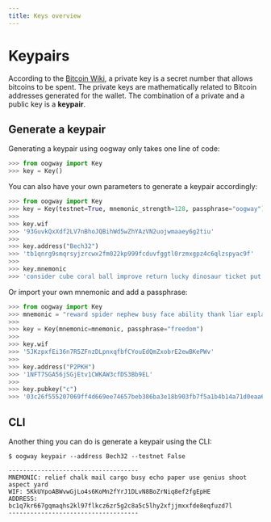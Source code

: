 ```yaml
---
title: Keys overview
---
```


# Keypairs

According to the [Bitcoin Wiki](https://en.bitcoin.it/wiki/Private_key), a private key is a secret number that allows bitcoins to be spent. The private keys are mathematically related to Bitcoin addresses generated for the wallet. The combination of a private and a public key is a **keypair**.

## Generate a keypair

Generating a keypair using oogway only takes one line of code:

```python
>>> from oogway import Key
>>> key = Key()
```

You can also have your own parameters to generate a keypair accordingly:

```python
>>> from oogway import Key
>>> key = Key(testnet=True, mnemonic_strength=128, passphrase="oogway")
>>>
>>> key.wif
>>> '93GuvkQxXdf2LV7nBhoJQBihWd5wZhYAzVN2uojwmaaey6g2tiu'
>>>
>>> key.address("Bech32")
>>> 'tb1qnrg9smqrsyjzrcwx2fm022kp999fcduvfggtl0rzmxgpz4c6qlzspyac9f'
>>>
>>> key.mnemonic
>>> 'consider cube coral ball improve return lucky dinosaur ticket put gas sense'
```

Or import your own mnemonic and add a passphrase:

```python
>>> from oogway import Key
>>> mnemonic = "reward spider nephew busy face ability thank liar explain close tip barrel"
>>>
>>> key = Key(mnemonic=mnemonic, passphrase="freedom")
>>>
>>> key.wif
>>> '5JKzpxfEi36n7R5ZFnzDLpnxqfbfCYouEdQmZxobrE2ewBKePWv'
>>>
>>> key.address("P2PKH")
>>> '1NFT7SGA56jSGjEtv1CWKAW3cfDS3Bb9EL'
>>>
>>> key.pubkey("c")
>>> '03c26f555207069ff4d669ee74657beb386ba3e18b903fb7f5a1b4b14a71d0eaa6'
```

## CLI

Another thing you can do is generate a keypair using the CLI:

```console
$ oogway keypair --address Bech32 --testnet False

------------------------------------
MNEMONIC: relief chalk mail cargo busy echo paper use genius shoot aspect yard
WIF: 5KkUYpoABWvwGjLo4s6KoMn2fYrJ1DLvN8BoZrNiq8ef2fgEpHE
ADDRESS: bc1q7kr667gqmaqhs2kl97flkcz6zr5g2c8a5c5lhy2xfjjmxxfde8eqfuzd7l
------------------------------------

```